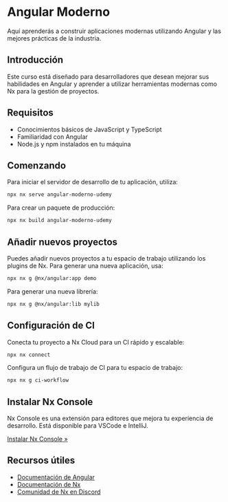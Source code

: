 # Angular Moderno

Aquí aprenderás a construir aplicaciones modernas utilizando Angular y las mejores prácticas de la industria.

## Introducción

Este curso está diseñado para desarrolladores que desean mejorar sus habilidades en Angular y aprender a utilizar herramientas modernas como Nx para la gestión de proyectos.

## Requisitos

- Conocimientos básicos de JavaScript y TypeScript
- Familiaridad con Angular
- Node.js y npm instalados en tu máquina

## Comenzando

Para iniciar el servidor de desarrollo de tu aplicación, utiliza:

```sh
npx nx serve angular-moderno-udemy
```

Para crear un paquete de producción:

```sh
npx nx build angular-moderno-udemy
```

## Añadir nuevos proyectos

Puedes añadir nuevos proyectos a tu espacio de trabajo utilizando los plugins de Nx. Para generar una nueva aplicación, usa:

```sh
npx nx g @nx/angular:app demo
```

Para generar una nueva librería:

```sh
npx nx g @nx/angular:lib mylib
```

## Configuración de CI

Conecta tu proyecto a Nx Cloud para un CI rápido y escalable:

```sh
npx nx connect
```

Configura un flujo de trabajo de CI para tu espacio de trabajo:

```sh
npx nx g ci-workflow
```

## Instalar Nx Console

Nx Console es una extensión para editores que mejora tu experiencia de desarrollo. Está disponible para VSCode e IntelliJ.

[Instalar Nx Console &raquo;](https://nx.dev/getting-started/editor-setup?utm_source=nx_project&utm_medium=readme&utm_campaign=nx_projects)

## Recursos útiles

- [Documentación de Angular](https://angular.io/docs)
- [Documentación de Nx](https://nx.dev)
- [Comunidad de Nx en Discord](https://go.nx.dev/community)


